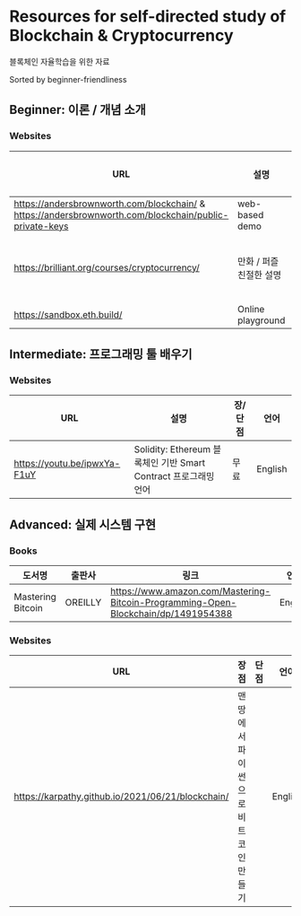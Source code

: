 # Resources for self-directed study of Blockchain & Cryptocurrency
블록체인 자율학습을 위한 자료  

Sorted by beginner-friendliness

## Beginner: 이론 / 개념 소개 

### Websites 

| URL | 설명 | 장/단점| 언어 |
|---|---|---|---|
| https://andersbrownworth.com/blockchain/ & https://andersbrownworth.com/blockchain/public-private-keys | web-based demo | | Englsh |
| https://brilliant.org/courses/cryptocurrency/ | 만화 / 퍼즐 친절한 설명 | 2주후 유료 | English |
| https://sandbox.eth.build/ | Online playground | | English


## Intermediate: 프로그래밍 툴 배우기


### Websites

| URL | 설명 | 장/단점| 언어 |
|---|---|---|---|
| https://youtu.be/ipwxYa-F1uY | Solidity: Ethereum 블록체인 기반 Smart Contract 프로그래밍 언어 | 무료 | English | 

## Advanced: 실제 시스템 구현 

### Books

| 도서명 | 출판사 | 링크 | 언어 | 
|---|---|---|---|
| Mastering Bitcoin | OREILLY | https://www.amazon.com/Mastering-Bitcoin-Programming-Open-Blockchain/dp/1491954388 | English |

### Websites 

| URL | 장점 | 단점| 언어 |
|---|---|---|---|
| https://karpathy.github.io/2021/06/21/blockchain/ | 맨땅에서 파이썬으로 비트코인 만들기|  | English |  

